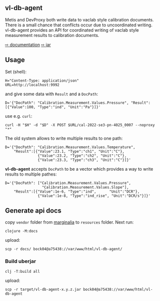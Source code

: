 vl-db-agent
---------

Metis and DevProxy both write data to vaclab style calibration
documents. There is a small chance that conflicts occur due to
uncoordinated writing.  vl-db-agent provides an API for coordinated
writing of vaclab style measurement results to calibration documents.

[⇨ documentation](https://a75438.berlin.ptb.de/vl-db-agent/docs/uberdoc.html)
[⇨ jar](https://a75438.berlin.ptb.de/vl-db-agent/)

## Usage

Set (shell):

```shell
H="Content-Type: application/json"
URL=http://localhost:9992

```

and give some data with `Result` and a `DocPath`:

```shell
D='{"DocPath": "Calibration.Measurement.Values.Pressure", "Result":[{"Value":100, "Type":"ind", "Unit":"Pa"}]}'
```

use e.g. `curl`:

```shell
curl -H "$H" -d "$D" -X POST $URL/cal-2022-se3-pn-4025_0007 --noproxy "*"
```

The old system allows to write multiple results to one path:

```shell
D='{"DocPath": "Calibration.Measurement.Values.Temperature",
    "Result":[{"Value":23.1, "Type":"ch1", "Unit":"C"},
	           {"Value":23.2, "Type":"ch2", "Unit":"C"},
			   {"Value":23.3, "Type":"ch3", "Unit":"C"}]}'
```

**vl-db-agent** accepts  `DocPath` to be a vector which provides a way to write results to multiple pathes:

```shell
D='{"DocPath": ["Calibration.Measurement.Values.Pressure",
                 "Calibration.Measurement.Values.Slope"],
    "Result":[{"Value":1e-6, "Type":"ind",      "Unit":"DCR"},
	           {"Value":1e-8, "Type":"ind_rise", "Unit":"DCR/s"}]}'
```

## Generate api docs

copy `vendor` folder from [marginalia](https://github.com/wactbprot/marginalia) to `resources` folder. Next run:


```shell
clojure -M:docs
```


upload:

```shell
scp -r docs/ bock04@a75438://var/www/html/vl-db-agent/
```


### Build uberjar

```shell
clj -T:build all
```


upload:

```shell
scp -r target/vl-db-agent-x.y.z.jar bock04@a75438://var/www/html/vl-db-agent
```
